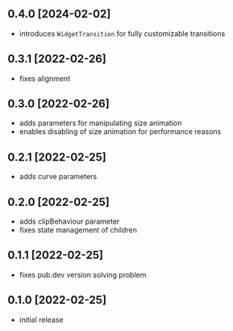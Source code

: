 ## 0.4.0 [2024-02-02]
- introduces ``WidgetTransition`` for fully customizable transitions

## 0.3.1 [2022-02-26]
- fixes alignment

## 0.3.0 [2022-02-26]
- adds parameters for manipulating size animation
- enables disabling of size animation for performance reasons

## 0.2.1 [2022-02-25]
- adds curve parameters

## 0.2.0 [2022-02-25]
- adds clipBehaviour parameter
- fixes state management of children

## 0.1.1 [2022-02-25]
- fixes pub.dev version solving problem

## 0.1.0 [2022-02-25]
- initial release
